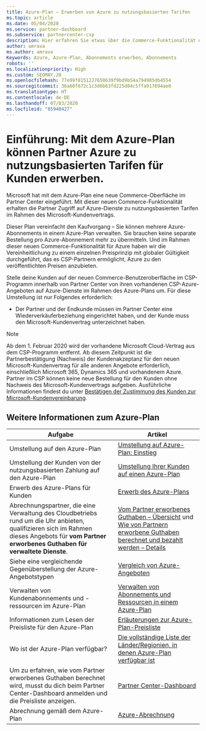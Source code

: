 ```yaml
---
title: Azure-Plan – Erwerben von Azure zu nutzungsbasierten Tarifen
ms.topic: article
ms.date: 05/04/2020
ms.service: partner-dashboard
ms.subservice: partnercenter-csp
description: Hier erfahren Sie etwas über die Commerce-Funktionalität des Azure-Plans zum Kauf von Azure-Diensten zu nutzungsbasierten Tarifen für Kunden. Informieren Sie sich auch über die neuen Sicherheitsanforderungen.
author: amrava
ms.author: amrava
Keywords: Azure, Azure-Plan, Abonnements erwerben, Abonnements
robots: ''
ms.localizationpriority: High
ms.custom: SEOMAY.20
ms.openlocfilehash: 77e99f8151227650639f9bd9b54a794985db4554
ms.sourcegitcommit: 36a60f672c1c3d6b63fd225d04c5ffa917694ae0
ms.translationtype: HT
ms.contentlocale: de-DE
ms.lasthandoff: 07/03/2020
ms.locfileid: "85948427"
---
```

# <a name="introduction-azure-plan-lets-partners-buy-azure-at-pay-as-you-go-rates-for-customers"></a>Einführung: Mit dem Azure-Plan können Partner Azure zu nutzungsbasierten Tarifen für Kunden erwerben.

Microsoft hat mit dem Azure-Plan eine neue Commerce-Oberfläche im Partner Center eingeführt.  Mit dieser neuen Commerce-Funktionalität erhalten die Partner Zugriff auf Azure-Dienste zu nutzungsbasierten Tarifen im Rahmen des Microsoft-Kundenvertrags.

Dieser Plan vereinfacht den Kaufvorgang – Sie können mehrere Azure-Abonnements in einem Azure-Plan verwalten. Sie brauchen keine separate Bestellung pro Azure-Abonnement mehr zu übermitteln. Und im Rahmen dieser neuen Commerce-Funktionalität für Azure haben wir die Vereinheitlichung zu einem einzelnen Preisprinzip mit globaler Gültigkeit durchgeführt, das es CSP-Partnern ermöglicht, Azure zu den veröffentlichten Preisen anzubieten.

Stelle deine Kunden auf der neuen Commerce-Benutzeroberfläche im CSP-Programm innerhalb von Partner Center von ihren vorhandenen CSP-Azure-Angeboten auf Azure-Dienste im Rahmen des Azure-Plans um. Für diese Umstellung ist nur Folgendes erforderlich:

- Der Partner und der Endkunde müssen im Partner Center eine Wiederverkäuferbeziehung eingerichtet haben, und der Kunde muss den Microsoft-Kundenvertrag unterzeichnet haben.

>[!Note]
>Ab dem 1. Februar 2020 wird der vorhandene Microsoft Cloud-Vertrag aus dem CSP-Programm entfernt. Ab diesem Zeitpunkt ist die Partnerbestätigung (Nachweis) der Kundenakzeptanz für den neuen Microsoft-Kundenvertrag für alle anderen Angebote erforderlich, einschließlich Microsoft 365, Dynamics 365 und vorhandenem Azure. Partner im CSP können keine neue Bestellung für den Kunden ohne Nachweis des Microsoft-Kundenvertrags aufgeben. Ausführliche Informationen findest du unter [Bestätigen der Zustimmung des Kunden zur Microsoft-Kundenvereinbarung](confirm-customer-agreement.md).


## <a name="learn-about-the-azure-plan"></a>Weitere Informationen zum Azure-Plan

|**Aufgabe**   |**Artikel**   |
|------------------|---------------------|
|Umstellung auf den Azure-Plan|[Umstellung auf Azure-Plan: Einstieg](azure-plan-get-started.md)
|Umstellung der Kunden von der nutzungsbasierten Zahlung auf den Azure-Plan|[Umstellung Ihrer Kunden auf einen Azure-Plan](azure-plan-transition.md)|
|Erwerb des Azure-Plans für Kunden|[Erwerb des Azure-Plans](purchase-azure-plan.md)|
|Abrechnungspartner, die eine Verwaltung des Cloudbetriebs rund um die Uhr anbieten, qualifizieren sich im Rahmen dieses Angebots für **vom Partner erworbenes Guthaben für verwaltete Dienste**.|[Vom Partner erworbenes Guthaben – Übersicht](partner-earned-credit.md) und [Wie von Partnern erworbene Guthaben berechnet und bezahlt werden – Details](partner-earned-credit-explanation.md)|
|Siehe eine vergleichende Gegenüberstellung der Azure-Angebotstypen|[Vergleich von Azure-Angeboten](compare-azure-offers.md)|
|Verwalten von Kundenabonnements und -ressourcen im Azure-Plan|[Verwalten von Abonnements und Ressourcen in einem Azure-Plan](azure-plan-manage.md)|
|Informationen zum Lesen der Preisliste für den Azure-Plan   |[Erläuterungen zur Azure-Plan-Preisliste](azure-plan-price-list.md)|
|Wo ist der Azure-Plan verfügbar?|[Die vollständige Liste der Länder/Regionien, in denen Azure-Plan verfügbar ist](https://query.prod.cms.rt.microsoft.com/cms/api/am/binary/RE3QN0x)
|Um zu erfahren, wie vom Partner erworbenes Guthaben berechnet wird, musst du dich beim Partner Center-Dashboard anmelden und die Preisliste anzeigen.|[Partner Center-Dashboard](https://partner.microsoft.com/en-us/dashboard/home)|
|Abrechnung gemäß dem Azure-Plan|[Azure-Abrechnung](azure-plan-billing.md)| 




